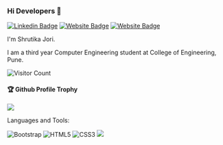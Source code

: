 ### Hi Developers 👋


[![Linkedin Badge](https://img.shields.io/badge/-Shrutika-blue?style=flat-square&logo=Linkedin&logoColor=white&link=https://www.linkedin.com/in/aakash--01629954/)](https://www.linkedin.com/in/shrutika-jori-92543a201/)
[![Website Badge](https://img.shields.io/badge/WebSite-Shrutika-green)](https://shrutikajori.github.io/Shrutikaprofile/)
[![Website Badge](https://img.shields.io/badge/StackOverflow-Shrutika-yellow)](https://stackoverflow.com/users/19611700/shrutikajori)

I'm Shrutika Jori.

I am a third year Computer Engineering student at College of Engineering, Pune.


![Visitor Count](https://profile-counter.glitch.me/ShrutikaJori/count.svg)

<div>
  <h4>🏆 Github Profile Trophy</h4>
  <a href="https://github.com/ryo-ma/github-profile-trophy">
    <img src="https://github-profile-trophy.vercel.app/?username=ShrutikaJori&column=7"/>
  </a>
</div>

Languages and Tools: 

  <img alt="Bootstrap" src="https://img.shields.io/badge/bootstrap-%23563D7C.svg?style=flat-square&logo=bootstrap&logoColor=white"/>   <img alt="HTML5" src="https://img.shields.io/badge/html5-%23E34F26.svg?style=flat-square&logo=html5&logoColor=white"/> <img alt="CSS3" src="https://img.shields.io/badge/css3-%231572B6.svg?style=flat-square&logo=css3&logoColor=white"/> 
![](https://activity-graph.herokuapp.com/graph?username=ShrutikaJori&theme=react-dark&area=true)
<!--
**ShrutikaJori/ShrutikaJori** is a ✨ _special_ ✨ repository because its `README.md` (this file) appears on your GitHub profile.

Here are some ideas to get you started:

- 🔭 I’m currently working on ...
- 🌱 I’m currently learning ...
- 👯 I’m looking to collaborate on ...
- 🤔 I’m looking for help with ...
- 💬 Ask me about ...
- 📫 How to reach me: ...
- 😄 Pronouns: ...
- ⚡ Fun fact: .....

-->
